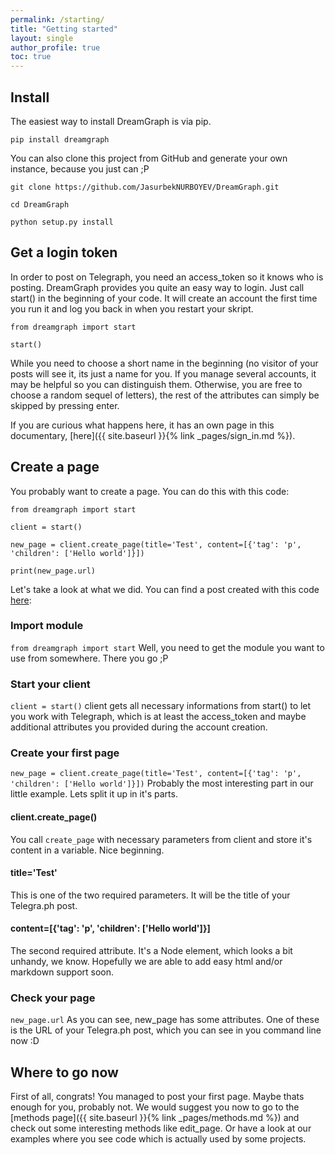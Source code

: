 ```yaml
---
permalink: /starting/
title: "Getting started"
layout: single
author_profile: true
toc: true
---
```

## Install

The easiest way to install DreamGraph is via pip.

`pip install dreamgraph`

You can also clone this project from GitHub and generate your own instance, because you just can ;P
```
git clone https://github.com/JasurbekNURBOYEV/DreamGraph.git

cd DreamGraph

python setup.py install
```

## Get a login token

In order to post on Telegraph, you need an access_token so it knows who is posting. DreamGraph provides you quite an easy way to login. Just call start() in the beginning of your code. It will create an account the first time you run it and log you back in when you restart your skript.

```
from dreamgraph import start

start()
```

While you need to choose a short name in the beginning (no visitor of your posts will see it, its just a name for you. If you manage several accounts, it may be helpful so you can distinguish them. Otherwise, you are free to choose a random sequel of letters), the rest of the attributes can simply be skipped by pressing enter. 

If you are curious what happens here, it has an own page in this documentary, [here]({{ site.baseurl }}{% link _pages/sign_in.md %}).

## Create a page

You probably want to create a page. You can do this with this code:

```
from dreamgraph import start

client = start()

new_page = client.create_page(title='Test', content=[{'tag': 'p', 'children': ['Hello world']}])

print(new_page.url)
```

Let's take a look at what we did. You can find a post created with this code [here](http://telegra.ph/Test-06-18-27):

### Import module
`from dreamgraph import start`
Well, you need to get the module you want to use from somewhere. There you go ;P

### Start your client
`client = start()`
client gets all necessary informations from start() to let you work with Telegraph, which is at least the access_token and maybe additional attributes you provided during the account creation.

### Create your first page
`new_page = client.create_page(title='Test', content=[{'tag': 'p', 'children': ['Hello world']}])`
Probably the most interesting part in our little example. Lets split it up in it's parts.

#### client.create_page()

You call `create_page` with necessary parameters from client and store it's content in a variable. Nice beginning.

#### title='Test'

This is one of the two required parameters. It will be the title of your Telegra.ph post. 

#### content=[{'tag': 'p', 'children': ['Hello world']}]

The second required attribute. It's a Node element, which looks a bit unhandy, we know. Hopefully we are able to add easy html and/or markdown support soon.

### Check your page
`new_page.url`
As you can see, new_page has some attributes. One of these is the URL of your Telegra.ph post, which you can see in you command line now :D

## Where to go now

First of all, congrats! You managed to post your first page. Maybe thats enough for you, probably not. We would suggest you now to go to the [methods page]({{ site.baseurl }}{% link _pages/methods.md %}) and check out some interesting methods like edit_page. Or have a look at our examples where you see code which is actually used by some projects.
